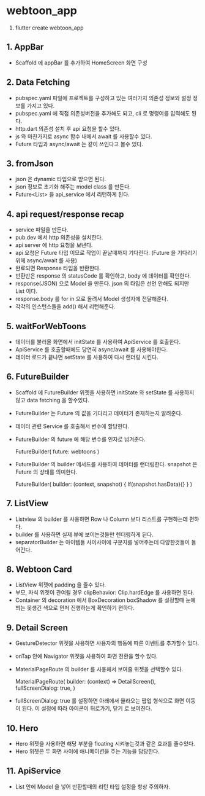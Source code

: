 # webtoon_app

1. flutter create webtoon_app

## 1. AppBar

- Scaffold 에 appBar 를 추가하여 HomeScreen 화면 구성

## 2. Data Fetching

- pubspec.yaml 파일에 프로젝트를 구성하고 있는 여러가지 의존성 정보와 설정 정보를 가지고 있다.
- pubspec.yaml 에 직접 의존성버전을 추가해도 되고, cli 로 명령어를 입력해도 된다.
- http.dart 의존성 설치 후 api 요청을 할수 있다.
- js 와 마찬가지로 async 함수 내에서 await 를 사용할수 있다.
- Future 타입과 async/await 는 같이 쓰인다고 볼수 있다.

## 3. fromJson

- json 은 dynamic 타입으로 받으면 된다.
- json 정보로 초기화 해주는 model class 를 만든다.
- Future<List<WebtoonModel>> 을 api_service 에서 리턴하게 된다.

## 4. api request/response recap

- service 파일을 만든다.
- pub.dev 에서 http 의존성을 설치한다.
- api server 에 http 요청을 보낸다.
- api 요청은 Future 타입 이므로 작업이 끝날때까지 기다린다. (Future 을 기다리기위헤 async/await 를 사용)
- 완료되면 Response 타입을 반환한다.
- 반환반은 response 의 statusCode 를 확인하고, body 에 데이터를 확인한다.
- response(JSON) 으로 Model 을 만든다. json 의 타입은 선언 안해도 되지만 List<dynamic> 이다.
- response.body 를 for in 으로 돌려서 Model 생성자에 전달해준다.
- 각각의 인스턴스들을 add() 해서 리턴해준다.

## 5. waitForWebToons

- 데이터를 불러올 화면에서 initState 를 사용하여 ApiService 를 호출한다.
- ApiService 를 호출할때에도 당연히 async/await 를 사용해야한다.
- 데이터 로드가 끝나면 setState 를 사용하여 다시 랜더링 시킨다.

## 6. FutureBuilder

- Scaffold 에 FutureBuilder 위젯을 사용하면 initState 와 setState 를 사용하지 않고 data fetching 을 할수있다.
- FutureBuilder 는 Future 의 값을 기다리고 데이터가 존재하는지 알려준다.
- 데이터 관련 Service 를 호출해서 변수에 할당한다.
- FutureBuilder 의 future 에 해당 변수를 인자로 넘겨준다.

    FutureBuilder(
        future: webtoons
    )

- FutureBuilder 의 builder 메서드를 사용하여 데이터를 랜더링한다. snapshot 은 Future 의 상태를 의미한다.

    FutureBuilder(
        builder: (context, snapshot) {
            If(snapshot.hasData){}
        }
    )

## 7. ListView

- Listview 의 builder 를 사용하면 Row 나 Column 보다 리스트를 구현하는데 편하다.
- builder 를 사용하면 실제 뷰에 보이는것들만 렌더링하게 된다.
- separatorBuilder 는 아이템들 사이사이에 구분자를 넣어주는데 다양한것들이 들어간다.

## 8. Webtoon Card

- ListView 위젯에 padding 을 줄수 있다.
- 부모, 자식 위젯이 관여될 경우 clipBehavior: Clip.hardEdge 를 사용하면 된다.
- Container 의 decoration 에서 BoxDecoration boxShadow 를 설정할때 눈에 띄는 못생긴 색으로 먼저 진행하는게 확인하기 편하다.

## 9. Detail Screen

- GestureDetector 위젯을 사용하면 사용자의 행동에 따른 이벤트를 추가할수 있다.
- onTap 안에 Navigator 위젯을 사용하여 화면 전환을 할수 있다.
- MaterialPageRoute 의 builder 를 사용해서 보여줄 위젯을 선택할수 있다.

    MaterialPageRoute(
        builder: (context) => DetailScreen(),
        fullScreenDialog: true,
    )

- fullScreenDialog: true 를 설정하면 아래에서 올라오는 팝업 형식으로 화면 이동이 된다. 이 설정에 따라 아이콘이 뒤로가기, 닫기 로 보여진다.

## 10. Hero

- Hero 위젯을 사용하면 해당 부분을 floating 시켜놓는것과 같은 효과를 줄수있다.
- Hero 위젯은 두 화면 사이에 애니메이션을 주는 기능을 담당한다.

## 11. ApiService

- List 안에 Model 을 넣어 반환할때의 리턴 타입 설정을 항상 주의하자.